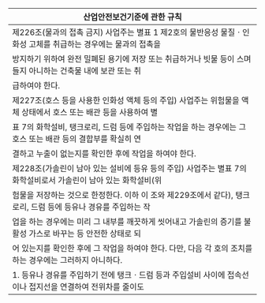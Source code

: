 | 산업안전보건기준에 관한 규칙 |
| --- |
| 제226조(물과의 접촉 금지) 사업주는 별표 1 제2호의 물반응성 물질ㆍ인화성 고체를 취급하는 경우에는 물과의 접촉을 |
| 방지하기 위하여 완전 밀폐된 용기에 저장 또는 취급하거나 빗물 등이 스며들지 아니하는 건축물 내에 보관 또는 취 |
| 급하여야 한다. |
| 제227조(호스 등을 사용한 인화성 액체 등의 주입) 사업주는 위험물을 액체 상태에서 호스 또는 배관 등을 사용하여 별 |
| 표 7의 화학설비, 탱크로리, 드럼 등에 주입하는 작업을 하는 경우에는 그 호스 또는 배관 등의 결합부를 확실히 연 |
| 결하고 누출이 없는지를 확인한 후에  작업을 하여야 한다. |
| 제228조(가솔린이 남아 있는 설비에 등유 등의 주입) 사업주는 별표 7의 화학설비로서 가솔린이 남아 있는 화학설비(위 |
| 험물을 저장하는 것으로 한정한다. 이하 이 조와 제229조에서 같다), 탱크로리, 드럼 등에 등유나 경유를 주입하는 작 |
| 업을 하는 경우에는 미리 그 내부를 깨끗하게 씻어내고 가솔린의 증기를 불활성 가스로 바꾸는 등 안전한 상태로 되 |
| 어 있는지를 확인한 후에 그 작업을 하여야 한다. 다만, 다음 각 호의 조치를 하는 경우에는 그러하지 아니하다. |
| 1. 등유나 경유를 주입하기 전에 탱크ㆍ드럼 등과 주입설비 사이에 접속선이나 접지선을 연결하여 전위차를 줄이도 |